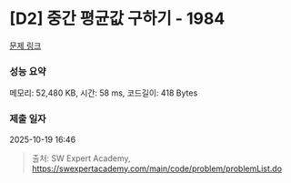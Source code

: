 # [D2] 중간 평균값 구하기 - 1984 

[문제 링크](https://swexpertacademy.com/main/code/problem/problemDetail.do?contestProbId=AV5Pw_-KAdcDFAUq) 

### 성능 요약

메모리: 52,480 KB, 시간: 58 ms, 코드길이: 418 Bytes

### 제출 일자

2025-10-19 16:46



> 출처: SW Expert Academy, https://swexpertacademy.com/main/code/problem/problemList.do